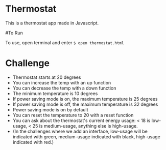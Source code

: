 # Thermostat
This is a thermostat app made in Javascript.

#To Run

To use, open terminal and enter
`$ open thermostat.html`

# Challenge

* Thermostat starts at 20 degrees
* You can increase the temp with an up function
* You can decrease the temp with a down function
* The minimum temperature is 10 degrees
* If power saving mode is on, the maximum temperature is 25 degrees
* If power saving mode is off, the maximum temperature is 32 degrees
* Power saving mode is on by default
* You can reset the temperature to 20 with a reset function
* You can ask about the thermostat's current energy usage: < 18 is low-usage, < 25 is medium-usage, anything else is high-usage.
* (In the challenges where we add an interface, low-usage will be indicated with green, medium-usage indicated with black, high-usage indicated with red.)
